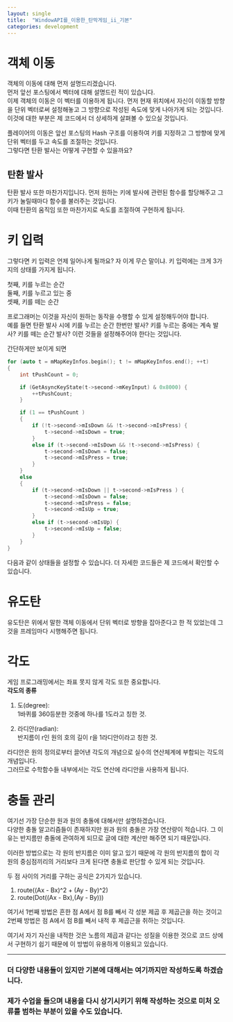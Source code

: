 ```yaml
---
layout: single
title:  "WindowAPI를_이용한_탄막게임_ii_기본"
categories: development
---
```


# 객체 이동
객체의 이동에 대해 먼저 설명드리겠습니다.  
먼저 앞선 포스팅에서 벡터에 대해 설명드린 적이 있습니다.  
이제 객체의 이동은 이 벡터를 이용하게 됩니다. 먼저 현재 위치에서 자신이 이동할 방향을 단위 벡터로써 설정해놓고 그 방향으로 작성된 속도에 맞게 나아가게 되는 것입니다.   
이것에 대한 부분은 제 코드에서 더 상세하게 살펴볼 수 있으실 것입니다.  

플레이어의 이동은 앞선 포스팅의 Hash 구조를 이용하여 키를 지정하고 그 방향에 맞게 단위 벡터를 두고 속도를 조절하는 것입니다.  
그렇다면 탄환 발사는 어떻게 구현할 수 있을까요?

## 탄환 발사
탄환 발사 또한 마찬가지입니다. 먼저 원하는 키에 발사에 관련된 함수를 할당해주고 그 키가 눌릴때마다 함수를 불러주는 것입니다.  
이때 탄환의 움직임 또한 마찬가지로 속도를 조절하여 구현하게 됩니다.  

# 키 입력
그렇다면 키 입력은 언제 일어나게 될까요? 자 이게 무슨 말이냐. 키 입력에는 크게 3가지의 상태를 가지게 됩니다.  

첫째, 키를 누르는 순간  
둘째, 키를 누르고 있는 중  
셋째, 키를 떼는 순간  

프로그래머는 이것을 자신이 원하는 동작을 수행할 수 있게 설정해두어야 합니다.  
예를 들면 탄환 발사 시에 키를 누르는 순간 한번만 발사? 키를 누르는 중에는 계속 발사? 키를 떼는 순간 발사? 이런 것들을 설정해주어야 한다는 것입니다.  

간단하게만 보이게 되면  
```C++
for (auto t = mMapKeyInfos.begin(); t != mMapKeyInfos.end(); ++t)
{
	int tPushCount = 0;

	if (GetAsyncKeyState(t->second->mKeyInput) & 0x8000) {
		++tPushCount;
	}

	if (1 == tPushCount )
	{
		if (!t->second->mIsDown && !t->second->mIsPress) {
			t->second->mIsDown = true;
		}
		else if (t->second->mIsDown && !t->second->mIsPress) {
			t->second->mIsDown = false;
			t->second->mIsPress = true;
		}
	}
	else
	{			
		if (t->second->mIsDown || t->second->mIsPress ) {
			t->second->mIsDown = false;
			t->second->mIsPress = false;
			t->second->mIsUp = true;
		}
		else if (t->second->mIsUp) {
			t->second->mIsUp = false;
		}
	}
}
```

다음과 같이 상태들을 설정할 수 있습니다. 더 자세한 코드들은 제 코드에서 확인할 수 있습니다.  

# 유도탄
유도탄은 위에서 말한 객체 이동에서 단위 벡터로 방향을 잡아준다고 한 적 있었는데 그것을 프레임마다 시행해주면 됩니다.  

# 각도
게임 프로그래밍에서는 좌표 못지 않게 각도 또한 중요합니다.  
**각도의 종류**  
1. 도(degree):  
   1바퀴를 360등분한 것중에 하나를 1도라고 칭한 것.

2. 라디안(radian):  
   반지름이 r인 원의 호의 길이 r을 1라디안이라고 칭한 것.

라디안은 원의 정의로부터 끌어낸 각도의 개념으로 실수의 연산체계에 부합되는 각도의 개념입니다.  
그러므로 수학함수들 내부에서는 각도 연산에 라디안을 사용하게 됩니다.  

# 충돌 관리
여기선 가장 단순한 원과 원의 충돌에 대해서만 설명하겠습니다.  
다양한 충돌 알고리즘들이 존재하지만 원과 원의 충돌은 가장 연산량이 적습니다. 그 이유는 반지름만 충돌에 관여하게 되므로 글에 대한 계산만 해주면 되기 때문입니다.  

이러한 방법으로는 각 원의 반지름은 이미 알고 있기 때문에 각 원의 반지름의 합이 각 원의 중심점끼리의 거리보다 크게 된다면 충돌로 판단할 수 있게 되는 것입니다.  

두 점 사이의 거리를 구하는 공식은 2가지가 있습니다.  
1. route((Ax - Bx)^2 + (Ay - By)^2)
2. route(Dot((Ax - Bx),(Ay - By)))

여기서 1번째 방법은 흔한 점 A에서 점 B를 빼서 각 성분 제곱 후 제곱근을 하는 것이고 2번째 방법은 점 A에서 점 B를 빼서 내적 후 제곱근을 취하는 것입니다.  

여기서 자기 자신을 내적한 것은 노름의 제곱과 같다는 성질을 이용한 것으로 코드 상에서 구현하기 쉽기 때문에 이 방법이 유용하게 이용되고 있습니다.  

-----------------------
### 더 다양한 내용들이 있지만 기본에 대해서는 여기까지만 작성하도록 하겠습니다.  
### 제가 수업을 들으며 내용을 다시 상기시키기 위해 작성하는 것으로 미처 오류를 범하는 부분이 있을 수도 있습니다.  
